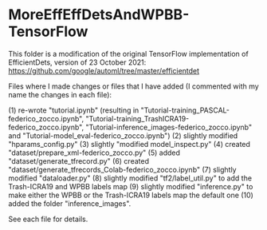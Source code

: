 # MoreEffEffDetsAndWPBB-TensorFlow

This folder is a modification of the original TensorFlow implementation of EfficientDets, version 
of 23 October 2021: https://github.com/google/automl/tree/master/efficientdet

Files where I made changes or files that I have added (I commented with my name the changes in each file):

(1) re-wrote "tutorial.ipynb" (resulting in "Tutorial-training_PASCAL-federico_zocco.ipynb", 
"Tutorial-training_TrashICRA19-federico_zocco.ipynb", "Tutorial-inference_images-federico_zocco.ipynb" and
"Tutorial-model_eval-federico_zocco.ipynb")
(2) slightly modified "hparams_config.py" 
(3) slightly "modified model_inspect.py"
(4) created "dataset/prepare_xml-federico_zocco.py"
(5) added "dataset/generate_tfrecord.py"
(6) created "dataset/generate_tfrecords_Colab-federico_zocco.ipynb"
(7) slightly modified "dataloader.py"
(8) slightly modified "tf2/label_util.py" to add the Trash-ICRA19 and WPBB labels map 
(9) slightly modified "inference.py" to make either the WPBB or the Trash-ICRA19 labels map the default one
(10) added the folder "inference_images".

See each file for details.
